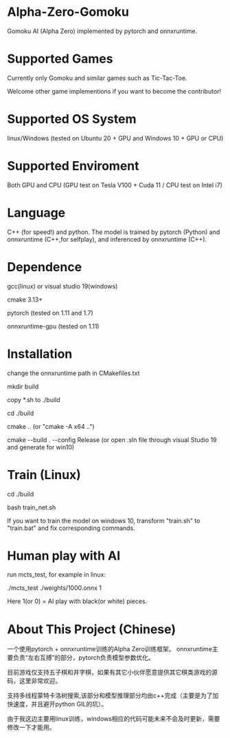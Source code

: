 # Alpha-Zero-Gomoku
Gomoku AI (Alpha Zero) implemented by pytorch and onnxruntime.

# Supported Games
Currently only Gomoku and similar games such as Tic-Tac-Toe. 

Welcome other game implementions if you want to become the contributor!


# Supported OS System
linux/Windows (tested on Ubuntu 20 + GPU and Windows 10 + GPU or CPU)


# Supported Enviroment
Both GPU and CPU (GPU test on Tesla V100 + Cuda 11 / CPU test on Intel i7)


# Language
C++ (for speed!) and python. The model is trained by pytorch (Python) and onnxruntime (C++,for selfplay), and inferenced by onnxruntime (C++).


# Dependence
gcc(linux) or visual studio 19(windows)

cmake 3.13+

pytorch (tested on 1.11 and 1.7)

onnxruntime-gpu (tested on 1.11)


# Installation
change the onnxruntime path in CMakefiles.txt

mkdir build

copy *.sh to ./build

cd ./build

cmake ..    (or "cmake -A x64 ..")

cmake --build . --config Release   (or open .sln file through visual Studio 19 and generate for win10)


# Train (Linux)
cd ./build

bash train_net.sh

If you want to train the model on windows 10, transform "train.sh" to "train.bat" and fix corresponding commands.


# Human play with AI
run mcts_test, for example in linux:

./mcts_test ./weights/1000.onnx 1

Here 1(or 0) = AI play with black(or white) pieces.

# About This Project (Chinese)

一个使用pytorch + onnxruntime训练的Alpha Zero训练框架。
onnxruntime主要负责“左右互搏”的部分，pytorch负责模型参数优化。

目前游戏仅支持五子棋和井字棋，如果有其它小伙伴愿意提供其它棋类游戏的源码，这里非常欢迎。

支持多线程蒙特卡洛树搜索,该部分和模型推理部分均由c++完成（主要是为了加快速度，并且避开python GIL的坑）。

由于我这边主要用linux训练，windows相应的代码可能未来不会及时更新，需要修改一下才能用。

